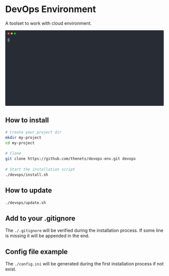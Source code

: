 # DevOps Environment

A toolset to work with cloud environment.

[![asciicast](./docs/preview.svg)](https://asciinema.org/a/fR6HNcPAP4XigZkWjOWAI5zfk)

## How to install

```bash
# Create your project dir
mkdir my-project
cd my-project

# Clone
git clone https://github.com/thenets/devops-env.git devops

# Start the installation script
./devops/install.sh
```

## How to update

```bash
./devops/update.sh
```

## Add to your .gitignore

The `./.gitignore` will be verified during the installation process. If some line is missing it will be appended in the end.

## Config file example

The `./config.ini` will be generated during the first installation process if not exist.
